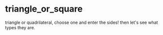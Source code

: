 # triangle_or_square
triangle or quadrilateral, choose one and enter the sides! then let's see what types they are.
